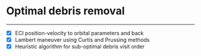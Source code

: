 # Optimal debris removal
---
- [x] ECI position-velocity to orbital parameters and back
- [x] Lambert maneuver using Curtis and Prussing methods
- [x] Heuristic algorithm for sub-optimal debris visit order 
